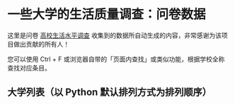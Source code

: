 # 一些大学的生活质量调查：问卷数据

这里是问卷 [高校生活水平调查](https://www.wenjuan.com/s/UZBZJv8lWrd/) 收集到的数据所自动生成的内容，非常感谢为该项目做出贡献的所有人！

您可以使用 Ctrl + F 或浏览器自带的「页面内查找」或类似功能，根据学校全称查找对应条目。

## 大学列表（以 Python 默认排列方式为排列顺序）